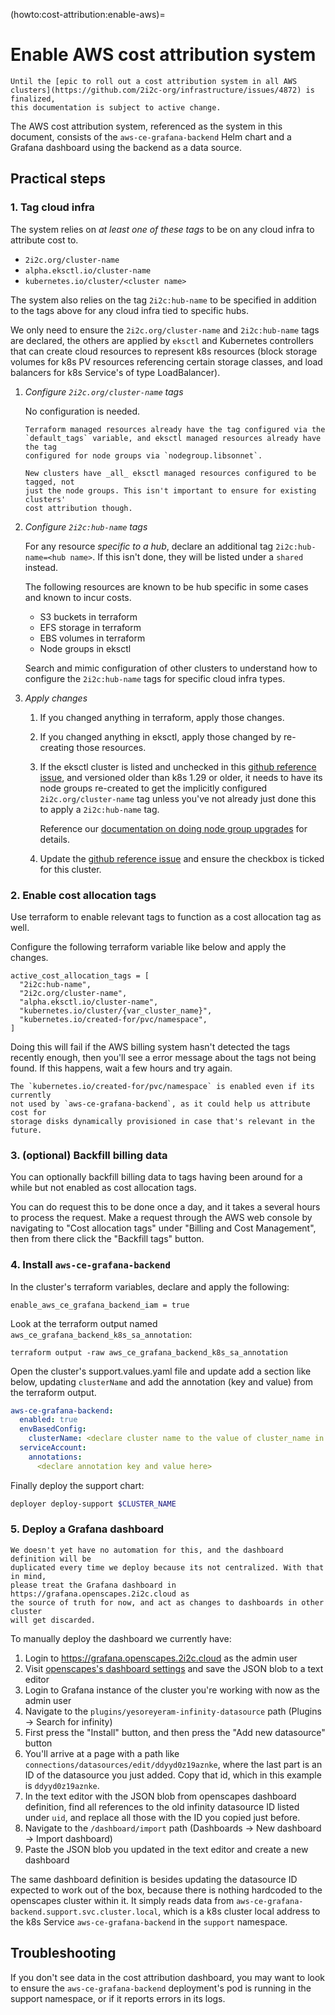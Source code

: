 (howto:cost-attribution:enable-aws)=
# Enable AWS cost attribution system

```{important}
Until the [epic to roll out a cost attribution system in all AWS
clusters](https://github.com/2i2c-org/infrastructure/issues/4872) is finalized,
this documentation is subject to active change.
```

The AWS cost attribution system, referenced as the system in this document,
consists of the `aws-ce-grafana-backend` Helm chart and a Grafana dashboard
using the backend as a data source.

## Practical steps

### 1. Tag cloud infra

The system relies on _at least one of these tags_ to be on any cloud infra to
attribute cost to.

- `2i2c.org/cluster-name`
- `alpha.eksctl.io/cluster-name`
- `kubernetes.io/cluster/<cluster name>`

The system also relies on the tag `2i2c:hub-name` to be specified in addition to
the tags above for any cloud infra tied to specific hubs.

We only need to ensure the `2i2c.org/cluster-name` and `2i2c:hub-name` tags are
declared, the others are applied by `eksctl` and Kubernetes controllers that can
create cloud resources to represent k8s resources (block storage volumes for k8s
PV resources referencing certain storage classes, and load balancers for k8s
Service's of type LoadBalancer).

1. _Configure `2i2c.org/cluster-name` tags_

   No configuration is needed.

   ```{note}
   Terraform managed resources already have the tag configured via the
   `default_tags` variable, and eksctl managed resources already have the tag
   configured for node groups via `nodegroup.libsonnet`.

   New clusters have _all_ eksctl managed resources configured to be tagged, not
   just the node groups. This isn't important to ensure for existing clusters'
   cost attribution though.
   ```

2. _Configure `2i2c:hub-name` tags_

   For any resource _specific to a hub_, declare an additional tag
   `2i2c:hub-name=<hub name>`. If this isn't done, they will be listed under a
   `shared` instead.

   The following resources are known to be hub specific in some cases and known
   to incur costs.

   - S3 buckets in terraform
   - EFS storage in terraform
   - EBS volumes in terraform
   - Node groups in eksctl

   Search and mimic configuration of other clusters to understand how to
   configure the `2i2c:hub-name` tags for specific cloud infra types.

3. _Apply changes_

   1. If you changed anything in terraform, apply those changes.
   2. If you changed anything in eksctl, apply those changed by re-creating
      those resources.
   3. If the eksctl cluster is listed and unchecked in this [github reference
      issue], and versioned older than k8s 1.29 or older, it needs to have its
      node groups re-created to get the implicitly configured
      `2i2c.org/cluster-name` tag unless you've not already just done this to
      apply a `2i2c:hub-name` tag.

      Reference our [documentation on doing node group
      upgrades](upgrade-cluster:aws:node-groups) for details.
   4. Update the [github reference issue] and ensure the checkbox is ticked for
      this cluster.

   [github reference issue]: https://github.com/2i2c-org/infrastructure/issues/4885

### 2. Enable cost allocation tags

Use terraform to enable relevant tags to function as a cost allocation tag as
well.

Configure the following terraform variable like below and apply the changes.

```
active_cost_allocation_tags = [
  "2i2c:hub-name",
  "2i2c.org/cluster-name",
  "alpha.eksctl.io/cluster-name",
  "kubernetes.io/cluster/{var_cluster_name}",
  "kubernetes.io/created-for/pvc/namespace",
]
```

Doing this will fail if the AWS billing system hasn't detected the tags recently
enough, then you'll see a error message about the tags not being found. If this
happens, wait a few hours and try again.

```{note}
The `kubernetes.io/created-for/pvc/namespace` is enabled even if its currently
not used by `aws-ce-grafana-backend`, as it could help us attribute cost for
storage disks dynamically provisioned in case that's relevant in the future.
```

### 3. (optional) Backfill billing data

You can optionally backfill billing data to tags having been around for a while
but not enabled as cost allocation tags.

You can do request this to be done once a day, and it takes a several hours to
process the request. Make a request through the AWS web console by navigating to
"Cost allocation tags" under "Billing and Cost Management", then from there
click the "Backfill tags" button.

### 4. Install `aws-ce-grafana-backend`

In the cluster's terraform variables, declare and apply the following:

```
enable_aws_ce_grafana_backend_iam = true
```

Look at the terraform output named `aws_ce_grafana_backend_k8s_sa_annotation`:

```
terraform output -raw aws_ce_grafana_backend_k8s_sa_annotation
```

Open the cluster's support.values.yaml file and update add a section like below,
updating `clusterName` and add the annotation (key and value) from the terraform
output.

```yaml
aws-ce-grafana-backend:
  enabled: true
  envBasedConfig:
    clusterName: <declare cluster name to the value of cluster_name in the cluster's .tfvars file>
  serviceAccount:
    annotations:
      <declare annotation key and value here>
```

Finally deploy the support chart:

```bash
deployer deploy-support $CLUSTER_NAME
```

### 5. Deploy a Grafana dashboard

```{important}
We doesn't yet have no automation for this, and the dashboard definition will be
duplicated every time we deploy because its not centralized. With that in mind,
please treat the Grafana dashboard in https://grafana.openscapes.2i2c.cloud as
the source of truth for now, and act as changes to dashboards in other cluster
will get discarded.
```

To manually deploy the dashboard we currently have:

1. Login to https://grafana.openscapes.2i2c.cloud as the admin user
2. Visit [openscapes's dashboard settings] and save the JSON blob to a text
   editor
3. Login to Grafana instance of the cluster you're working with now as the admin
   user
4. Navigate to the `plugins/yesoreyeram-infinity-datasource` path (Plugins -> Search for infinity)
5. First press the "Install" button, and then press the "Add new datasource"
   button
6. You'll arrive at a page with a path like
   `connections/datasources/edit/ddyyd0z19aznke`, where the last part is an ID
   of the datasource you just added. Copy that id, which in this example is
   `ddyyd0z19aznke`.
7. In the text editor with the JSON blob from openscapes dashboard definition,
   find all references to the old infinity datasource ID listed under `uid`, and
   replace all those with the ID you copied just before.
8. Navigate to the `/dashboard/import` path (Dashboards -> New dashboard ->
   Import dashboard)
9. Paste the JSON blob you updated in the text editor and create a new dashboard

The same dashboard definition is besides updating the datasource ID expected to
work out of the box, because there is nothing hardcoded to the openscapes
cluster within it. It simply reads data from
`aws-ce-grafana-backend.support.svc.cluster.local`, which is a k8s cluster local
address to the k8s Service `aws-ce-grafana-backend` in the `support` namespace.

[openscapes's dashboard settings]: https://grafana.openscapes.2i2c.cloud/d/edw06h7udjwg0b/cloud-cost-attribution?orgId=1&editview=dashboard_json

## Troubleshooting

If you don't see data in the cost attribution dashboard, you may want to look to
ensure the `aws-ce-grafana-backend` deployment's pod is running in the support
namespace, or if it reports errors in its logs.
